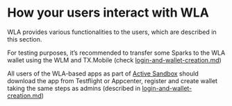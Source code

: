 # How your users interact with WLA

WLA provides various functionalities to the users, which are described in this section.

For testing purposes, it’s recommended to transfer some Sparks to the WLA wallet using the WLM and TX.Mobile (check [login-and-wallet-creation.md](../admin-user-guide/login-and-wallet-creation.md "mention"))

All users of the WLA-based apps as part of [Active Sandbox](https://coreledger.net/active-sandbox/) should download the app from Testflight or Appcenter, register and create wallet taking the same steps as admins (described in [login-and-wallet-creation.md](../admin-user-guide/login-and-wallet-creation.md "mention"))



